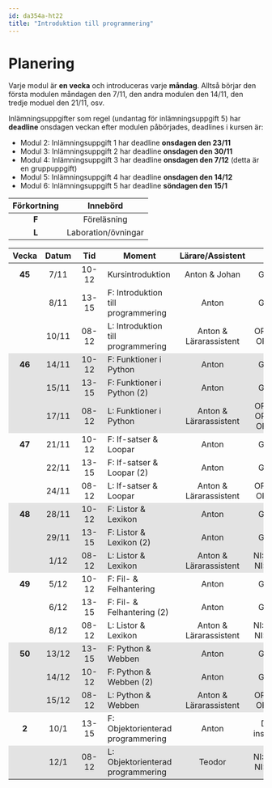 ```yaml
---
id: da354a-ht22
title: "Introduktion till programmering"
---
```


# Planering

Varje modul är **en vecka** och introduceras varje **måndag**. Alltså börjar den första modulen måndagen den 7/11, den andra modulen den 14/11, den tredje moduel den 21/11, osv.

Inlämningsuppgifter som regel (undantag för inlämningsuppgift 5) har **deadline** onsdagen veckan efter modulen påbörjades, deadlines i kursen är:
- Modul 2: Inlämningsuppgift 1 har deadline **onsdagen den 23/11**
- Modul 3: Inlämningsuppgift 2 har deadline **onsdagen den 30/11**
- Modul 4: Inlämningsuppgift 3 har deadline **onsdagen den 7/12** (detta är en gruppuppgift)
- Modul 5: Inlämningsuppgift 4 har deadline **onsdagen den 14/12**
- Modul 6: Inlämningsuppgift 5 har deadline **söndagen den 15/1**

| Förkortning | Innebörd |
|:-----:|:-----:|
|**F** | Föreläsning |
|**L** | Laboration/övningar |

<style>
#plan-table tr.odd {
    background-color: rgba(0, 0, 0, 0.1);
}

#plan-table tr td {
    text-align: center;
}

#plan-table tr td:nth-child(4) {
    text-align: left;
}

#plan-table tr td:nth-child(3) {
    min-width: 40px;
}

#plan-table tr td:first-child {
    font-weight: bold;
}

</style>

<table id="plan-table">
	<thead>
		<tr>
			<th>Vecka</th>
			<th>Datum</th>
			<th>Tid</th>
			<th>Moment</th>
			<th>Lärare/Assistent</th>
			<th>Plats</th>
            <th>Modul</th>
		</tr>
	</thead>
	<tbody>
		<tr>
			<td>45</td>
			<td>7/11</td>
			<td>10-12</td>
			<td>Kursintroduktion</td>
			<td>Anton & Johan</td>
			<td>G8:104</td>
            <td></td>
		</tr>
		<tr>
            <td></td>
			<td>8/11</td>
			<td>13-15</td>
			<td>F: Introduktion till programmering</td>
			<td>Anton</td>
			<td>G8:104</td>
            <td rowspan="2">1</td>
		</tr>
		<tr>
			<td></td>
			<td>10/11</td>
			<td>08-12</td>
			<td>L: Introduktion till programmering</td>
			<td>Anton & Lärarassistent</td>
			<td>OR:D222, OR:E222</td>
		</tr>
		<tr class="odd">
            <td>46</td>
			<td>14/11</td>
			<td>10-12</td>
			<td>F: Funktioner i Python</td>
			<td>Anton</td>
			<td>G8:104</td>
            <td rowspan="3">2</td>
		</tr>
		<tr class="odd">
            <td></td>
			<td>15/11</td>
			<td>13-15</td>
			<td>F: Funktioner i Python (2)</td>
			<td>Anton</td>
			<td>G8:104</td>
		</tr>
		<tr class="odd">
			<td></td>
			<td>17/11</td>
			<td>08-12</td>
			<td>L: Funktioner i Python</td>
			<td>Anton & Lärarassistent</td>
			<td>OR:B404, OR:E223, OR:E239</td>
		</tr>
		<tr>
            <td>47</td>
			<td>21/11</td>
			<td>10-12</td>
			<td>F: If-satser &amp; Loopar</td>
			<td>Anton</td>
			<td>G8:104</td>
			<td rowspan="3">3</td>
		</tr>
		<tr>
            <td></td>
			<td>22/11</td>
			<td>13-15</td>
			<td>F: If-satser &amp; Loopar (2)</td>
			<td>Anton</td>
			<td>G8:104</td>
		</tr>
		<tr>
            <td></td>
			<td>24/11</td>
			<td>08-12</td>
			<td>L: If-satser &amp; Loopar</td>
			<td>Anton & Lärarassistent</td>
			<td>OR:D222, OR:E222</td>
		</tr>
		<tr class="odd">
			<td>48</td>
			<td>28/11</td>
			<td>10-12</td>
			<td>F: Listor &amp; Lexikon</td>
			<td>Anton</td>
			<td>G8:104</td>
			<td rowspan="3">4</td>
		</tr>
		<tr class="odd">
            <td></td>
			<td>29/11</td>
			<td>13-15</td>
			<td>F: Listor &amp; Lexikon (2)</td>
			<td>Anton</td>
			<td>G8:104</td>
		</tr>
		<tr class="odd">
            <td></td>
			<td>1/12</td>
			<td>08-12</td>
			<td>L: Listor &amp; Lexikon</td>
			<td>Anton & Lärarassistent</td>
			<td>NI:A0306, NI:A0318</td>
		</tr>
		<tr>
            <td>49</td>
			<td>5/12</td>
			<td>10-12</td>
			<td>F: Fil- &amp; Felhantering</td>
			<td>Anton</td>
			<td>G8:104</td>
			<td rowspan="3">5</td>
		</tr>
		<tr>
			<td></td>
			<td>6/12</td>
			<td>13-15</td>
			<td>F: Fil- &amp; Felhantering (2)</td>
			<td>Anton</td>
			<td>G8:104</td>
		</tr>
		<tr>
            <td></td>
			<td>8/12</td>
			<td>08-12</td>
			<td>L: Listor &amp; Lexikon</td>
			<td>Anton & Lärarassistent</td>
			<td>NI:A0318, NI:A0407</td>
		</tr>
		<tr class="odd">
            <td>50</td>
			<td>13/12</td>
			<td>13-15</td>
			<td>F: Python &amp; Webben</td>
			<td>Anton</td>
			<td>G8:104</td>
			<td rowspan="3">6</td>
		</tr>
		<tr class="odd">
            <td></td>
			<td>14/12</td>
			<td>10-12</td>
			<td>F: Python &amp; Webben (2)</td>
			<td>Anton</td>
			<td>G8:104</td>
		</tr>
		<tr class="odd">
			<td></td>
			<td>15/12</td>
			<td>08-12</td>
			<td>L: Python &amp; Webben</td>
			<td>Anton & Lärarassistent</td>
			<td>OR:D222, OR:E223</td>
		</tr>
		<tr>
            <td>2</td>
			<td>10/1</td>
			<td>13-15</td>
			<td>F: Objektorienterad programmering</td>
			<td>Anton</td>
			<td>Digital inspelning</td>
			<td rowspan="2">7</td>
		</tr>
		<tr class="odd">
            <td></td>
			<td>12/1</td>
			<td>08-12</td>
			<td>L: Objektorienterad programmering</td>
			<td>Teodor</td>
			<td>NI:A0307, NI:A0318</td>
		</tr>
	</tbody>
</table>

<!--
|:-----:|:-----:|:-----:|------------------------------------|------------------|----------------|
| Vecka | Datum |  Tid  | Moment                             | Lärare/Assistent | Plats          |
|:-----:|:-----:|:-----:|------------------------------------|:----------------:|:--------------:|
|   46  | 10/11 | 10-12 | Kursintroduktion                   | Anton            | Zoom           |
|       | 11/11 | 13-15 | F: Introduktion till programmering | Anton            | Zoom           |
|   47  | 16/11 | 13-17 | L: Introduktion till programmering | Amanda           | Discord        |
|       | 17/11 | 08-12 | L: Introduktion till programmering | Anton            | Discord        |
|       | 18/11 | 13-15 | F: Funktioner i Python             | Anton            | Zoom           |
|       | 20/11 | 09-12 | F+L: Funktioner i Python           | Anton            | Zoom + Discord |
|   48  | 23/11 | 13-17 | L: Funktioner i Python             | Amanda           | Discord        |
|       | 24/11 | 08-12 | L: Funktioner i Python             | Anton            | Discord        |
|       | 25/11 | 13-15 | F: If-satser & Loopar              | Anton            | Zoom           |
|       | 27/11 | 09-12 | F+L: If-satser & Loopar            | Anton            | Zoom + Discord |
|   49  | 30/11 | 13-17 | L: If-satser & Loopar              | Amanda           | Discord        |
|       |  1/12 | 08-12 | L: If-satser & Loopar              | Anton            | Discord        |
|       |  2/12 | 13-15 | F: Listor & Lexikon                | Anton            | Zoom           |
|       |  4/12 | 09-12 | F+L: Listor & Lexikon              | Anton            | Zoom + Discord |
|   50  |  7/12 | 13-17 | L: Listor & Lexikon                | Amanda           | Discord        |
|       | 8/12  | 08-12 | L: Listor & Lexikon                | Anton            | Discord        |
|       | 9/12  | 13-15 | F: Fil- & Felhantering             | Anton            | Zoom           |
|       | 11/12 | 9-12  | F+L: Fil- & Felhantering           | Anton            | Zoom + Discord |
| 51    | 14/12 | 13-17 | L: Fil- & Felhantering             | Amanda           | Discord        |
|       | 15/12 | 08-12 | L: Fil- & Felhantering             | Anton            | Discord        |
|       | 16/12 | 13-15 | F: Python & Webben                 | Anton            | Zoom           |
|       | 18/12 | 09-12 | F+L: Python & Webben               | Anton            | Zoom + Discord |
| 1     | 7/1   | 13-17 | L: Extra                           | Amanda           | Discord        |
| 2     | 12/1  | 10-12 | F: Objektorienterad programmering  | Anton            | Zoom           |
|       | 13/1  | 13-17 | L: Objektorienterad programmering  | Amanda           | Discord        |
-->